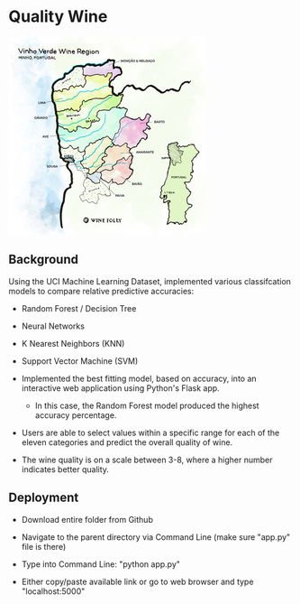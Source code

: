 # Quality Wine

![winemapjpg](static/images/winemap.jpg)

## Background

Using the UCI Machine Learning Dataset, implemented various classifcation models to compare relative predictive accuracies:

 * Random Forest / Decision Tree

 * Neural Networks

 * K Nearest Neighbors (KNN)

 * Support Vector Machine (SVM)

* Implemented the best fitting model, based on accuracy, into an interactive web application using Python's Flask app.

    * In this case, the Random Forest model produced the highest accuracy percentage.

* Users are able to select values within a specific range for each of the eleven categories and predict the overall quality of wine. 

* The wine quality is on a scale between 3-8, where a higher number indicates better quality.

## Deployment

* Download entire folder from Github

* Navigate to the parent directory via Command Line (make sure "app.py" file is there)

* Type into Command Line: "python app.py"

* Either copy/paste available link or go to web browser and type "localhost:5000"
